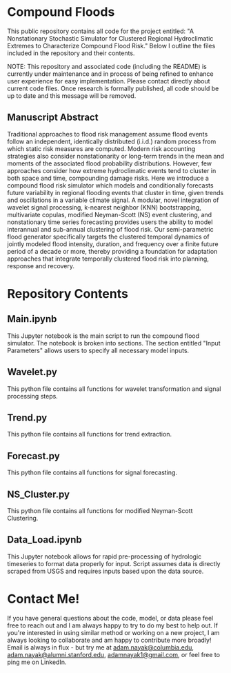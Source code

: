 # Compound Floods
This public repository contains all code for the project entitled: "A Nonstationary Stochastic Simulator for Clustered Regional Hydroclimatic Extremes to Characterize Compound Flood Risk." Below I outline the files included in the repository and their contents. 

NOTE: This repository and associated code (including the README) is currently under maintenance and in process of being refined to enhance user experience for easy implementation. Please contact directly about current code files. Once research is formally published, all code should be up to date and this message will be removed.

## Manuscript Abstract
Traditional approaches to flood risk management assume flood events follow an independent, identically distributed (i.i.d.) random process from which static risk measures are computed. Modern risk accounting strategies also consider nonstationarity or long-term trends in the mean and moments of the associated flood probability distributions. However, few approaches consider how extreme hydroclimatic events tend to cluster in both space and time, compounding damage risks. Here we introduce a compound flood risk simulator which models and conditionally forecasts future variability in regional flooding events that cluster in time, given trends and oscillations in a variable climate signal. A modular, novel integration of wavelet signal processing, k-nearest neighbor (KNN) bootstrapping, multivariate copulas, modified Neyman-Scott (NS) event clustering, and nonstationary time series forecasting provides users the ability to model interannual and sub-annual clustering of flood risk. Our semi-parametric flood generator specifically targets the clustered temporal dynamics of jointly modeled flood intensity, duration, and frequency over a finite future period of a decade or more, thereby providing a foundation for adaptation approaches that integrate temporally clustered flood risk into planning, response and recovery.

# Repository Contents

## Main.ipynb
This Jupyter notebook is the main script to run the compound flood simulator. The notebook is broken into sections. The section entitled "Input Parameters" allows users to specify all necessary model inputs.

## Wavelet.py
This python file contains all functions for wavelet transformation and signal processing steps.

## Trend.py
This python file contains all functions for trend extraction.

## Forecast.py
This python file contains all functions for signal forecasting.

## NS_Cluster.py
This python file contains all functions for modified Neyman-Scott Clustering.

## Data_Load.ipynb
This Jupyter notebook allows for rapid pre-processing of hydrologic timeseries to format data properly for input. Script assumes data is directly scraped from USGS and requires inputs based upon the data source.

# Contact Me!
If you have general questions about the code, model, or data please feel free to reach out and I am always happy to try to do my best to help out. If you're interested in using similar method or working on a new project, I am always looking to collaborate and am happy to contribute more broadly! Email is always in flux - but try me at adam.nayak@columbia.edu, adam.nayak@alumni.stanford.edu, adamnayak1@gmail.com, or feel free to ping me on LinkedIn.
